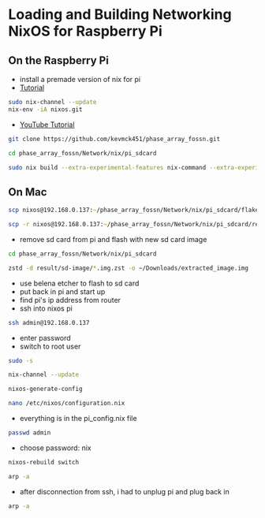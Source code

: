 # Loading and Building Networking NixOS for Raspberry Pi

## On the Raspberry Pi
- install a premade version of nix for pi
- [Tutorial](https://mtlynch.io/nixos-pi4/)

```zsh
sudo nix-channel --update
nix-env -iA nixos.git
```
- [YouTube Tutorial](https://www.youtube.com/watch?v=VIuPRL6Ucgk&list=WL&index=4)
```zsh
git clone https://github.com/kevmck451/phase_array_fossn.git
```
```zsh
cd phase_array_fossn/Network/nix/pi_sdcard
```
```zsh
sudo nix build --extra-experimental-features nix-command --extra-experimental-features flakes .#packages.aarch64-linux.sdcard
```

## On Mac
```zsh
scp nixos@192.168.0.137:~/phase_array_fossn/Network/nix/pi_sdcard/flake.lock ~/Downloads/
```
```zsh
scp -r nixos@192.168.0.137:~/phase_array_fossn/Network/nix/pi_sdcard/result ~/Downloads/
```
- remove sd card from pi and flash with new sd card image
```zsh
cd phase_array_fossn/Network/nix/pi_sdcard
```
```zsh
zstd -d result/sd-image/*.img.zst -o ~/Downloads/extracted_image.img        
```
- use belena etcher to flash to sd card
- put back in pi and start up
- find pi's ip address from router
- ssh into nixos pi
```zsh
ssh admin@192.168.0.137    
```
- enter password
- switch to root user
```zsh
sudo -s
```
```zsh
nix-channel --update
```
```zsh
nixos-generate-config
```
```zsh
nano /etc/nixos/configuration.nix
```
- everything is in the pi_config.nix file
```zsh
passwd admin
```
- choose password: nix
```zsh
nixos-rebuild switch
```
```zsh
arp -a   
```

- after disconnection from ssh, i had to unplug pi and plug back in

```zsh
arp -a   
```
```zsh

```










```zsh

```
